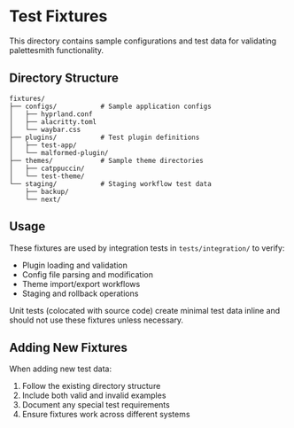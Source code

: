 # Test Fixtures

This directory contains sample configurations and test data for validating palettesmith functionality.

## Directory Structure

```
fixtures/
├── configs/           # Sample application configs
│   ├── hyprland.conf
│   ├── alacritty.toml
│   └── waybar.css
├── plugins/           # Test plugin definitions
│   ├── test-app/
│   └── malformed-plugin/
├── themes/            # Sample theme directories
│   ├── catppuccin/
│   └── test-theme/
└── staging/           # Staging workflow test data
    ├── backup/
    └── next/
```

## Usage

These fixtures are used by integration tests in `tests/integration/` to verify:
- Plugin loading and validation
- Config file parsing and modification
- Theme import/export workflows
- Staging and rollback operations

Unit tests (colocated with source code) create minimal test data inline and should not use these fixtures unless necessary.

## Adding New Fixtures

When adding new test data:
1. Follow the existing directory structure
2. Include both valid and invalid examples
3. Document any special test requirements
4. Ensure fixtures work across different systems